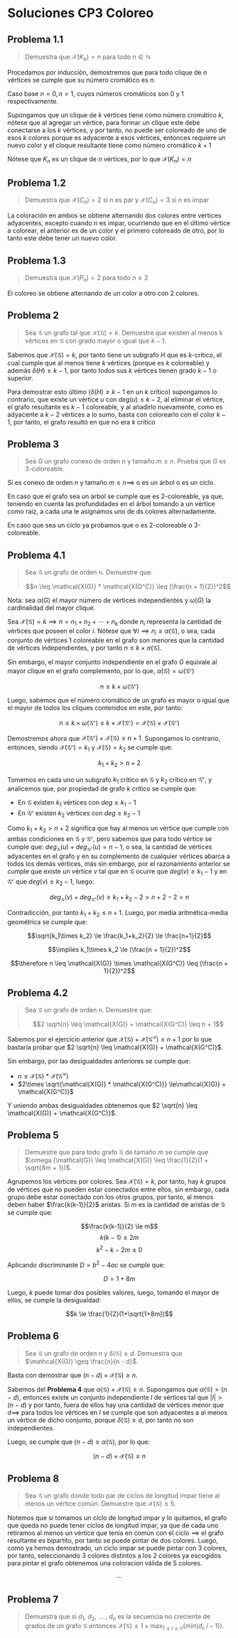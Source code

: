 # Soluciones CP3 Coloreo

## Problema 1.1

> Demuestra que $\mathcal{X}(K_n) = n$ para todo $n \in \mathbb{N}$

Procedamos por inducción, demostremos que para todo clique de $n$ vértices se cumple que su número cromático es $n$.

Caso base $n=0, n=1$, cuyos números cromáticos son 0 y 1 respectivamente.

Supongamos que un clique de $k$ vértices tiene como número cromático $k$, nótese que al agregar un vértice, para formar un clique este debe conectarse a los $k$ vértices, y por tanto, no puede ser coloreado de uno de esos $k$ colores porque es adyacente a esos vértices, entonces requiere un nuevo color y el cloque resultante tiene como número cromático $k+1$

Nótese que $K_n$ es un clique de $n$ vértices, por lo que $\mathcal{X}(K_n) = n$

## Problema 1.2

> Demuestra que $\mathcal{X}(C_n) = 2$ si $n$ es par y $\mathcal{X}(C_n) = 3$ si $n$ es impar

La coloración en ambos se obtiene alternando dos colores entre vértices adyacentes, excepto cuando $n$ es impar, ocurriendo que en el último vértice a colorear, el anterior es de un color y el primero coloreado de otro, por lo tanto este debe tener un nuevo color.

## Problema 1.3

> Demuestra que $\mathcal{X}(P_n) = 2$ para todo $n \geq 2$

El coloreo se obtiene alternando de un color a otro con 2 colores.

## Problema 2

> Sea $\mathcal{G}$ un grafo tal que $\mathcal{X(G)} = k$. Demuestre que existen al menos k vértices en $\mathcal{G}$ con grado mayor o igual que $k - 1$.

Sabemos que $\mathcal{X(G)} = k$, por tanto tiene un subgrafo $H$ que es $k$-crítico, el cual cumple que al menos tiene $k$ vértices (porque es $k$ coloreable) y además $\delta(H) \ge k-1$, por tanto todos sus $k$ vértices tienen grado $k-1$ o superior.

Para demostrar esto último ($\delta(H) \ge k-1$ en un $k$ crítico) supongamos lo contrario, que existe un vértice $u$ con $deg(u) \le k-2$, al eliminar el vértice, el grafo resultante es $k-1$ coloreable, y al añadirlo nuevamente, como es adyacente a $k-2$ vértices a lo sumo, basta con colorearlo con el color $k-1$, por tanto, el grafo resultó en que no era $k$ crítico

## Problema 3

> Sea $G$ un grafo conexo  de orden $n$ y tamaño $m \leq n$. Prueba que $G$ es 3-coloreable.

Si es conexo de orden $n$ y tamaño $m \leq n \implies$ o es un árbol o es un ciclo.

En caso que el grafo sea un árbol se cumple que es 2-coloreable, ya que, teniendo en cuenta las profundidades en el árbol tomando a un vértice como raíz, a cada una le asignamos uno de ds colores alternadamente.

En caso que sea un ciclo ya probamos que o es 2-coloreable o 3-coloreable.

## Problema 4.1

> Sea $\mathcal{G}$ un grafo de orden n. Demuestre que: 
> 
> $$n \leq \mathcal{X(G)} * \mathcal{X(G^C)} \leq (\frac{n + 1}{2})^2$$

Nota: sea $\alpha(G)$ el mayor número de vértices independientes y $\omega(G)$ la cardinalidad del mayor clique.

Sea $\mathcal{X(G)}=k \implies n=n_1+n_2+\cdots+n_k$ donde $n_i$ representa la cantidad de vértices que poseen el color $i$. Nótese que $\forall i \implies n_i \le \alpha(\mathcal{G})$, o sea, cada conjunto de vértices 1 coloreable en el grafo son menores que la cantidad de vértices independientes, y por tanto $n \le k\times \alpha(\mathcal{G})$.

Sin embargo, el mayor conjunto independiente en el grafo $G$ equivale al mayor clique en el grafo complemento, por lo que, $\alpha(\mathcal{G}) = \omega(\mathcal{G^c})$

$$n \le k \times \omega(\mathcal{G^c})$$

Luego, sabemos que el número cromático de un grafo es mayor o igual que el mayor de todos los cliques contenidos en este, por tanto:

$$n \le k \times \omega(\mathcal{G^c}) \le k \times \mathcal{X(G^c)} =\mathcal{X(G)} \times \mathcal{X(G^c)}$$

Demostremos ahora que $\mathcal{X(G^c)}+\mathcal{X(G)} \le n+1$. Supongamos lo contrario, entonces, siendo $\mathcal{X(G^c)}=k_1$ y $\mathcal{X(G)}=k_2$ se cumple que:

$$k_1+k_2 \gt n+2$$

Tomemos en cada uno un subgrafo $k_1$ crítico en $\mathcal{G}$ y $k_2$ crítico en $\mathcal{G^c}$, y analicemos que, por propiedad de grafo $k$ crítico se cumple que:

- En $\mathcal{G}$ existen $k_1$ vértices con $deg \ge k_1-1$
- En $\mathcal{G^c}$ existen $k_2$ vértices con $deg \ge k_2-1$

Como $k_1+k_2 \gt n+2$ significa que hay al menos un vértice que cumple con ambas condiciones en $\mathcal{G}$ y $\mathcal{G^c}$, pero sabemos que para todo vértice se cumple que: $deg_{\mathcal{G}}(u)+deg_{\mathcal{G^c}}(u)=n-1$, o sea, la cantidad de vértices adyacentes en el grafo y en su complemento de cualquier vértices abarca a todos los demás vértices, más sin embargo, por el razonamiento anterior se cumple que existe un vértice $v$ tal que en $\mathcal{G}$ ocurre que $deg(v)\ge k_1-1$ y en $\mathcal{G^c}$ que $deg(v)\ge k_2-1$, luego:

$$deg_{\mathcal{G}}(v)+deg_{\mathcal{G^c}}(v) \ge k_1+k_2-2 \gt n+2-2=n$$

Contradicción, por tanto $k_1+k_2 \le n+1$. Luego, por media aritmética-media geométrica se cumple que:

$$\sqrt{k_1\times k_2} \le \frac{k_1+k_2}{2} \le \frac{n+1}{2}$$

$$\implies k_1\times k_2 \le (\frac{n + 1}{2})^2$$

$$\therefore n \leq \mathcal{X(G)} \times \mathcal{X(G^C)} \leq (\frac{n + 1}{2})^2$$

## Problema 4.2

> Sea $\mathcal{G}$ un grafo de orden n. Demuestre que: 
> 
> $$2 \sqrt{n} \leq \mathcal{X(G)} + \mathcal{X(G^C)} \leq n + 1$$

Sabemos por el ejercicio anterior que $\mathcal{X(G)} + \mathcal{X(G^C)} \leq n + 1$ por lo que bastaría probar que $2 \sqrt{n} \leq \mathcal{X(G)} + \mathcal{X(G^C)}$.

Sin embargo, por las desigualdades anteriores se cumple que: 

- $n \leq \mathcal{X(G)} * \mathcal{X(G^C)}$
- $2\times \sqrt{\mathcal{X(G)} * \mathcal{X(G^C)}} \le\mathcal{X(G)} + \mathcal{X(G^C)}$

Y uniendo ambas desigualdades obtenemos que $2 \sqrt{n} \leq \mathcal{X(G)} + \mathcal{X(G^C)}$.

## Problema 5

> Demuestre que para todo grafo $\mathcal{G}$ de tamaño $m$ se cumple que $\omega (\mathcal{G}) \leq \mathcal{X(G)} \leq \frac{1}{2}(1 + \sqrt{8m + 1})$.

Agrupemos los vértices por colores. Sea $\mathcal{X(G)} = k$, por tanto, hay $k$ grupos de vértices que no pueden estar conectados entre ellos, sin embargo, cada grupo debe estar conectado con los otros grupos, por tanto, al menos deben haber $\frac{k(k-1)}{2}$ aristas. Si $m$ es la cantidad de aristas de $\mathcal{G}$ se cumple que:

$$\frac{k(k-1)}{2} \le m$$
$$k(k-1) \le 2m$$
$$k^2-k-2m \le 0$$

Aplicando discriminante $D=b^2-4ac$ se cumple que:

$$D=1+8m$$

Luego, $k$ puede tomar dos posibles valores, luego, tomando el mayor de ellos, se cumple la desigualdad:

$$k \le \frac{1}{2}(1+\sqrt{1+8m})$$

## Problema 6

> Sea $\mathcal{G}$ un grafo de orden $n$ y $\delta(\mathcal{G}) \geq d$. Demuestra que $\mathcal{X(G)} \geq \frac{n}{n - d}$.

Basta con demostrar que $(n-d) \times \mathcal{X(G)} \geq n$.

Sabemos del **Problema 4** que $\alpha(\mathcal{G})\times\mathcal{X(G)} \geq n$. Supongamos que $\alpha(\mathcal{G}) \gt (n-d)$, entonces existe un conjunto independiente $I$ de vértices tal que $|I| \gt (n-d)$ y por tanto, fuera de ellos hay una cantidad de vértices menor que $d \implies$ para todos los vértices en $I$ se cumple que son adyacentes a al menos un vértice de dicho conjunto, porque $\delta(\mathcal{G}) \geq d$, por tanto no son independientes.

Luego, se cumple que $(n-d) \ge \alpha(\mathcal{G})$, por lo que:

$$(n-d) \times \mathcal{X(G)} \geq n$$

## Problema 8

> Sea $\mathcal{G}$ un grafo donde todo par de ciclos de longitud impar tiene al menos un vértice común. Demuestre que $\mathcal{X(G)} \leq 5$.

Notemos que si tomamos un ciclo de longitud impar y lo quitamos, el grafo que queda no puede tener ciclos de longitud impar, ya que de cada uno retiramos al menos un vértice que tenía en común con el ciclo $\implies$ el grafo resultante es bipartito, por tanto se puede pintar de dos colores. Luego, como ya hemos demostrado, un ciclo impar se puede pintar con 3 colores, por tanto, seleccionando 3 colores distintos a los 2 colores ya escogidos para pintar el grafo obtenemos una coloracion válida de 5 colores.

$$\cdots$$

## Problema 7

> Demuestra que si $d_1$, $d_2$, ... , $d_n$ es la secuencia no creciente de grados de un grafo $\mathcal{G}$ entonces $\mathcal{X(G)} \leq 1 + \max_{1 \leq i \leq n}\{min(d_i, i - 1)\}$.

